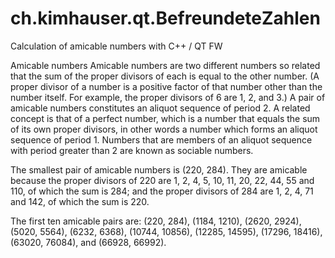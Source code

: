 # ch.kimhauser.qt.BefreundeteZahlen
Calculation of amicable numbers with C++ / QT FW

Amicable numbers
Amicable numbers are two different numbers so related that the sum of the proper divisors of each is equal to the other number. (A proper divisor of a number is a positive factor of that number other than the number itself. For example, the proper divisors of 6 are 1, 2, and 3.) A pair of amicable numbers constitutes an aliquot sequence of period 2. A related concept is that of a perfect number, which is a number that equals the sum of its own proper divisors, in other words a number which forms an aliquot sequence of period 1. Numbers that are members of an aliquot sequence with period greater than 2 are known as sociable numbers. 

The smallest pair of amicable numbers is (220, 284). They are amicable because the proper divisors of 220 are 1, 2, 4, 5, 10, 11, 20, 22, 44, 55 and 110, of which the sum is 284; and the proper divisors of 284 are 1, 2, 4, 71 and 142, of which the sum is 220. 

The first ten amicable pairs are: (220, 284), (1184, 1210), (2620, 2924), (5020, 5564), (6232, 6368), (10744, 10856), (12285, 14595), (17296, 18416), (63020, 76084), and (66928, 66992).
